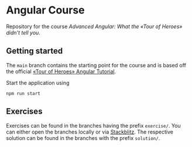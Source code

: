# Angular Course

Repository for the course _Advanced Angular: What the «Tour of Heroes» didn't tell you_.

## Getting started

The `main` branch contains the starting point for the course and is based off the official [«Tour of Heroes» Angular Tutorial](https://angular.io/tutorial).

Start the application using

```
npm run start
```

## Exercises

Exercises can be found in the branches having the prefix `exercise/`. You can either open the branches locally or via [Stackblitz](https://developer.stackblitz.com/guides/integration/open-from-github#project-url). The respective solution can be found in the branches with the prefix `solution/`.
